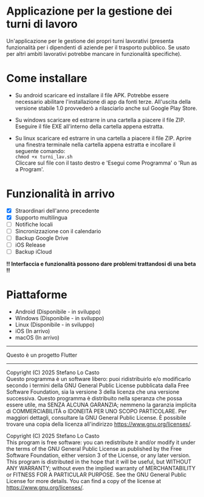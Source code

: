 # Applicazione per la gestione dei turni di lavoro

Un'applicazione per le gestione dei propri turni lavorativi (presenta funzionalità per i dipendenti di aziende per il trasporto pubblico. Se usato per altri ambiti lavorativi potrebbe mancare in funzionalità specifiche).

# Come installare
- Su android scaricare ed installare il file APK. Potrebbe essere necessario abilitare l'installazione di app da fonti terze.
  All'uscita della versione stabile 1.0 provvederò a rilasciarlo anche sul Google Play Store.

- Su windows scaricare ed estrarre in una cartella a piacere il file ZIP. Eseguire il file EXE all'interno della cartella appena estratta.

- Su linux scaricare ed estrarre in una cartella a piacere il file ZIP.
  Aprire una finestra terminale nella cartella appena estratta e incollare il seguente comando:<br/>
  ```chmod +x turni_lav.sh```<br/>
  Cliccare sul file con il tasto destro e 'Esegui come Programma' o 'Run as a Program'.


# Funzionalità in arrivo
- [x] Straordinari dell'anno precedente
- [x] Supporto multilingua
- [ ] Notifiche locali
- [ ] Sincronizzazione con il calendario
- [ ] Backup Google Drive
- [ ] iOS Release
- [ ] Backup iCloud

__!! Interfaccia e funzionalità possono dare problemi trattandosi di una beta !!__


# Piattaforme
- Android  (Disponibile - in sviluppo)
- Windows  (Disponibile - in sviluppo)
- Linux  (Disponibile - in sviluppo)
- iOS  (In arrivo)
- macOS  (In arrivo)

---
Questo è un progetto Flutter

---
Copyright (C) 2025  Stefano Lo Casto <br/>Questo programma è un software libero: puoi ridistribuirlo e/o modificarlo secondo i termini della GNU General Public License pubblicata dalla Free Software Foundation, sia la versione 3 della licenza che una versione successiva. Questo programma è distribuito nella speranza che possa essere utile, ma SENZA ALCUNA GARANZIA; nemmeno la garanzia implicita di COMMERCIABILITÀ o IDONEITÀ PER UNO SCOPO PARTICOLARE. Per maggiori dettagli, consultare la GNU General Public License. È possibile trovare una copia della licenza all\'indirizzo <https://www.gnu.org/licenses/>.

Copyright (C) 2025  Stefano Lo Casto<br/>This program is free software: you can redistribute it and/or modify it under the terms of the GNU General Public License as published by the Free Software Foundation, either version 3 of the License, or any later version. This program is distributed in the hope that it will be useful, but WITHOUT ANY WARRANTY; without even the implied warranty of MERCHANTABILITY or FITNESS FOR A PARTICULAR PURPOSE. See the GNU General Public License for more details. You can find a copy of the license at <https://www.gnu.org/licenses/>.


